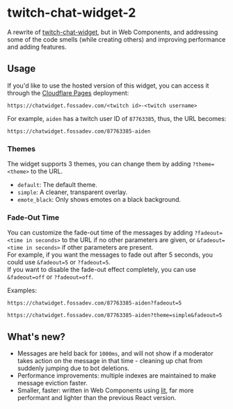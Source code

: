 # twitch-chat-widget-2

A rewrite of [twitch-chat-widget](https://github.com/aidenwallis/twitch-chat-widget), but in Web Components, and addressing some of the code smells (while creating others) and improving performance and adding features.

## Usage

If you'd like to use the hosted version of this widget, you can access it through the [Cloudflare Pages](https://pages.cloudflare.com) deployment:

```
https://chatwidget.fossadev.com/<twitch id>-<twitch username>
```

For example, `aiden` has a twitch user ID of `87763385`, thus, the URL becomes:

```
https://chatwidget.fossadev.com/87763385-aiden
```

### Themes

The widget supports 3 themes, you can change them by adding `?theme=<theme>` to the URL.

* `default`: The default theme.
* `simple`: A cleaner, transparent overlay.
* `emote_black`: Only shows emotes on a black background.


### Fade-Out Time

You can customize the fade-out time of the messages by adding `?fadeout=<time in seconds>` to the URL if no other parameters are given, or `&fadeout=<time in seconds>` if other parameters are present.</br>
For example, if you want the messages to fade out after 5 seconds, you could use `&fadeout=5` or `?fadeout=5`.</br>
If you want to disable the fade-out effect completely, you can use `&fadeout=off` or `?fadeout=off`.

Examples:

```
https://chatwidget.fossadev.com/87763385-aiden?fadeout=5
```

```
https://chatwidget.fossadev.com/87763385-aiden?theme=simple&fadeout=5
```


## What's new?

* Messages are held back for `1000ms`, and will not show if a moderator takes action on the message in that time - cleaning up chat from suddenly jumping due to bot deletions.
* Performance improvements: multiple indexes are maintained to make message eviction faster.
* Smaller, faster: written in Web Components using [lit](https://lit.dev), far more performant and lighter than the previous React version.
